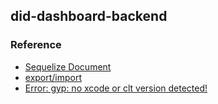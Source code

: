## did-dashboard-backend

### Reference
- [Sequelize Document](https://sequelize.org/v5/)
- [export/import](https://beomy.tistory.com/22)
- [Error: gyp: no xcode or clt version detected!](https://devsoyoung.github.io/posts/no-xcode/)